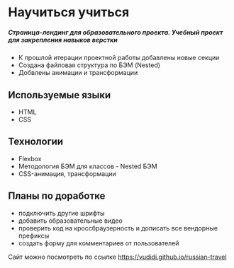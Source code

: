 # Научиться учиться #

##### Страница-лендинг для образовательного проекта. Учебный проект для закрепления навыков верстки #####

* К прошлой итерации проектной работы добавлены новые секции
* Создана файловая структура по БЭМ (Nested)
* Добвлены анимации и трансформации

## Используемые языки ##
* HTML
* CSS

## Технологии ##
* Flexbox
* Методология БЭМ для классов - Nested БЭМ
* CSS-анимация, трансформации

## Планы по доработке ##
* подключить другие шрифты
* добавить образовательные видео
* проверить код на кроссбраузерность и дописать все вендорные префиксы
* создать форму для комментариев от пользователей

Сайт можно посмотреть по ссылке https://vudidi.github.io/russian-travel
